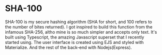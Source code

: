 # SHA-100

SHA-100 is my secure hashing algorithm (SHA for short, and 100 refers to the number of bites returned). I got inspired to build this function from the infamous SHA-256, altho mine is so much simpler and accepts only text. It's built using Typescript, the amazing Javascript superset that I recently started using. The user interface is created using EJS and styled with Materialize. And the rest of the back-end with Nodejs(Express).
